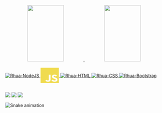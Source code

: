 <div align="center">
  
  <a href="https://github.com/rhuathiago">
  <img height="180em" img width="48%" src="https://github-readme-stats.vercel.app/api?username=rhuathiago&show_icons=true&theme=merko&include_all_commits=true&count_private=true"/>
  <img height="180em" img width="48%" src="https://github-readme-stats.vercel.app/api/top-langs/?username=rhuathiago&layout=compact&langs_count=5&theme=merko"/>
    
</div>
<div style="display: inline_block"><br>
  
  <img align="center" alt="Rhua-NodeJS" height="90" width="100" src="https://cdn.jsdelivr.net/gh/devicons/devicon/icons/nodejs/nodejs-original-wordmark.svg" />
  <img align="center" alt="Rhua-JS" height="50" width="60" src="https://raw.githubusercontent.com/devicons/devicon/master/icons/javascript/javascript-plain.svg">
  <img align="center" alt="Rhua-HTML" height="50" width="60" src="https://cdn.jsdelivr.net/gh/devicons/devicon/icons/html5/html5-plain-wordmark.svg">
  <img align="center" alt="Rhua-CSS" height="50" width="60" src="https://cdn.jsdelivr.net/gh/devicons/devicon/icons/css3/css3-plain-wordmark.svg">
  <img align="center" alt="Rhua-Bootstrap" height="50" width="60" src="https://cdn.jsdelivr.net/gh/devicons/devicon/icons/bootstrap/bootstrap-original-wordmark.svg">
  
          
                             
</div>
  
  ##
 
<div> 
  
  <a href="https://instagram.com/rhuathiago" target="_blank"><img src="https://img.shields.io/badge/-Instagram-%23E4405F?style=for-the-badge&logo=instagram&logoColor=white" target="_blank"></a>
  <a href = "mailto:rhuaalcantara@gmail.com"><img src="https://img.shields.io/badge/-Gmail-%23333?style=for-the-badge&logo=gmail&logoColor=white" target="_blank"></a>
  <a href="https://www.linkedin.com/in/rhua-alcantara-771339235/" target="_blank"><img src="https://img.shields.io/badge/-LinkedIn-%230077B5?style=for-the-badge&logo=linkedin&logoColor=white" target="_blank"></a> 
 
  ![Snake animation](https://github.com/rhuathiago/rhuathiago/blob/output/github-contribution-grid-snake.svg)
 
</div>
